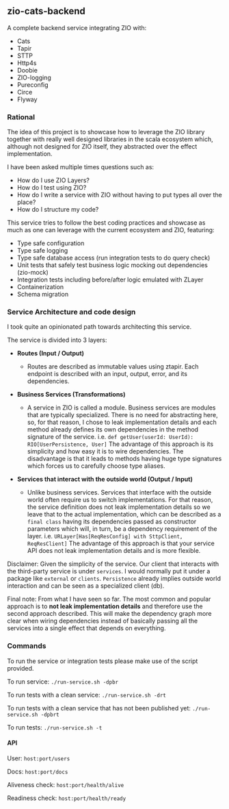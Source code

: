 ## zio-cats-backend

A complete backend service integrating ZIO with:

* Cats
* Tapir
* STTP
* Http4s
* Doobie 
* ZIO-logging
* Pureconfig
* Circe
* Flyway

### Rational
The idea of this project is to showcase how to leverage the ZIO library together with really well designed 
libraries in the scala ecosystem which, although not designed for ZIO itself,
they abstracted over the effect implementation.
 
I have been asked multiple times questions such as:

* How do I use ZIO Layers?
* How do I test using ZIO?
* How do I write a service with ZIO without having to put types all over the place?
* How do I structure my code? 
 
This service tries to follow the best coding practices and showcase as much as one can leverage with the current ecosystem and ZIO, featuring:

* Type safe configuration
* Type safe logging
* Type safe database access (run integration tests to do query check)
* Unit tests that safely test business logic mocking out dependencies (zio-mock)
* Integration tests including before/after logic emulated with ZLayer
* Containerization
* Schema migration

### Service Architecture and code design

I took quite an opinionated path towards architecting this service.

The service is divided into 3 layers:

* **Routes (Input / Output)**
  * Routes are described as immutable values using ztapir. 
  Each endpoint is described with an input, output, error, and its dependencies.
  
* **Business Services (Transformations)**
  * A service in ZIO is called a module. Business services are modules that are typically specialized.
    There is no need for abstracting here, so, for that reason, I chose to leak implementation details
    and each method already defines its own dependencies in the method signature of the service.
    i.e. `def getUser(userId: UserId): RIO[UserPersistence, User]` 
    The advantage of this approach is its simplicity and how easy it is to wire dependencies. 
    The disadvantage is that it leads to methods having huge type signatures which forces us to carefully choose type aliases.
    
* **Services that interact with the outside world (Output / Input)**
  * Unlike business services. Services that interface with the outside world often require us
  to switch implementations. For that reason, the service definition does not leak implementation details
  so we leave that to the actual implementation, which can be described as a `final class` having its dependencies
  passed as constructor parameters which will, in turn, be a dependency requirement of the layer.
  i.e. `URLayer[Has[ReqResConfig] with SttpClient, ReqResClient]`
  The advantage of this approach is that your service API does not leak implementation details and is more flexible.


Disclaimer: Given the simplicity of the service. 
Our client that interacts with the third-party service is under `services`. 
I would normally put it under a package like `external` or `clients`.
`Persistence` already implies outside world interaction and can be seen as a specialized client (db).

Final note: From what I have seen so far. The most common and popular approach is to **not leak implementation details** 
and therefore use the second approach described. This will make the dependency graph more clear when wiring dependencies 
instead of basically passing all the services into a single effect that depends on everything.

### Commands

To run the service or integration tests please make use of the script provided.

To run service:
`./run-service.sh -dpbr`

To run tests with a clean service: 
`./run-service.sh -drt`

To run tests with a clean service that has not been published yet:
`./run-service.sh -dpbrt` 

To run tests: 
`./run-service.sh -t` 

#### API

User: `host:port/users` 

Docs: `host:port/docs` 

Aliveness check: `host:port/health/alive` 

Readiness check: `host:port/health/ready` 







